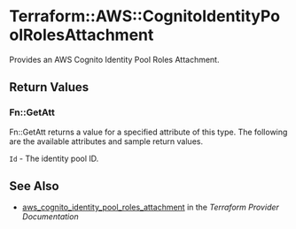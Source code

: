 # Terraform::AWS::CognitoIdentityPoolRolesAttachment

Provides an AWS Cognito Identity Pool Roles Attachment.

## Return Values

### Fn::GetAtt

Fn::GetAtt returns a value for a specified attribute of this type. The following are the available attributes and sample return values.

`Id` - The identity pool ID.

## See Also

* [aws_cognito_identity_pool_roles_attachment](https://www.terraform.io/docs/providers/aws/r/cognito_identity_pool_roles_attachment.html) in the _Terraform Provider Documentation_